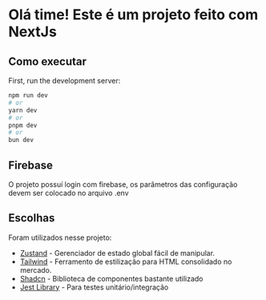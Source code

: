 # Olá time! Este é um projeto feito com NextJs

## Como executar

First, run the development server:

```bash
npm run dev
# or
yarn dev
# or
pnpm dev
# or
bun dev
```

## Firebase

O projeto possuí login com firebase, os parâmetros das configuração devem ser colocado no arquivo .env

## Escolhas

Foram utilizados nesse projeto:

- [Zustand]() - Gerenciador de estado global fácil de manipular.
- [Tailwind]() - Ferramento de estilização para HTML consolidado no mercado.
- [Shadcn]() - Biblioteca de componentes bastante utilizado
- [Jest Library]() - Para testes unitário/integração
